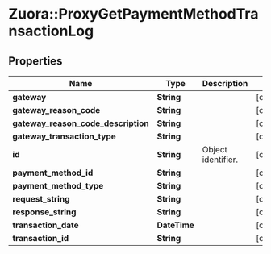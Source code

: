 # Zuora::ProxyGetPaymentMethodTransactionLog

## Properties
Name | Type | Description | Notes
------------ | ------------- | ------------- | -------------
**gateway** | **String** |  | [optional] 
**gateway_reason_code** | **String** |  | [optional] 
**gateway_reason_code_description** | **String** |  | [optional] 
**gateway_transaction_type** | **String** |  | [optional] 
**id** | **String** | Object identifier. | [optional] 
**payment_method_id** | **String** |  | [optional] 
**payment_method_type** | **String** |  | [optional] 
**request_string** | **String** |  | [optional] 
**response_string** | **String** |  | [optional] 
**transaction_date** | **DateTime** |  | [optional] 
**transaction_id** | **String** |  | [optional] 


